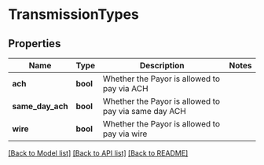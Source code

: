 # TransmissionTypes

## Properties
Name | Type | Description | Notes
------------ | ------------- | ------------- | -------------
**ach** | **bool** | Whether the Payor is allowed to pay via ACH | 
**same_day_ach** | **bool** | Whether the Payor is allowed to pay via same day ACH | 
**wire** | **bool** | Whether the Payor is allowed to pay via wire | 

[[Back to Model list]](../README.md#documentation-for-models) [[Back to API list]](../README.md#documentation-for-api-endpoints) [[Back to README]](../README.md)


